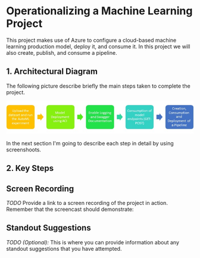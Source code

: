 # Operationalizing a Machine Learning Project

This project makes use of Azure to configure a cloud-based machine learning production model, deploy it, and consume it. In this project we will also create, publish, and consume a pipeline.

## 1. Architectural Diagram

The following picture describe briefly the main steps taken to complete the project.

<img src=".\starter_files\images\project architecture.jpg">

In the next section I'm going to describe each step in detail by using screenshoots.

## 2. Key Steps



## Screen Recording
*TODO* Provide a link to a screen recording of the project in action. Remember that the screencast should demonstrate:

## Standout Suggestions
*TODO (Optional):* This is where you can provide information about any standout suggestions that you have attempted.

